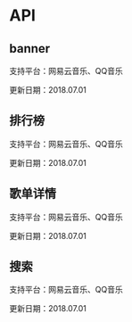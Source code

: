 # API

## banner

支持平台：网易云音乐、QQ音乐

更新日期：2018.07.01

## 排行榜

支持平台：网易云音乐、QQ音乐

更新日期：2018.07.01

## 歌单详情

支持平台：网易云音乐、QQ音乐

更新日期：2018.07.01

## 搜索

支持平台：网易云音乐、QQ音乐

更新日期：2018.07.01
